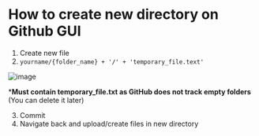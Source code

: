 # How to create new directory on Github GUI

1. Create new file
2. `yourname/{folder_name} + '/' + 'temporary_file.text'`

![image](https://user-images.githubusercontent.com/75395781/129065196-20bd4046-6fdc-4bec-9f37-201bd04ad79c.png)

***Must contain temporary_file.txt as GitHub does not track empty folders**
(You can delete it later)

3. Commit
4. Navigate back and upload/create files in new directory
